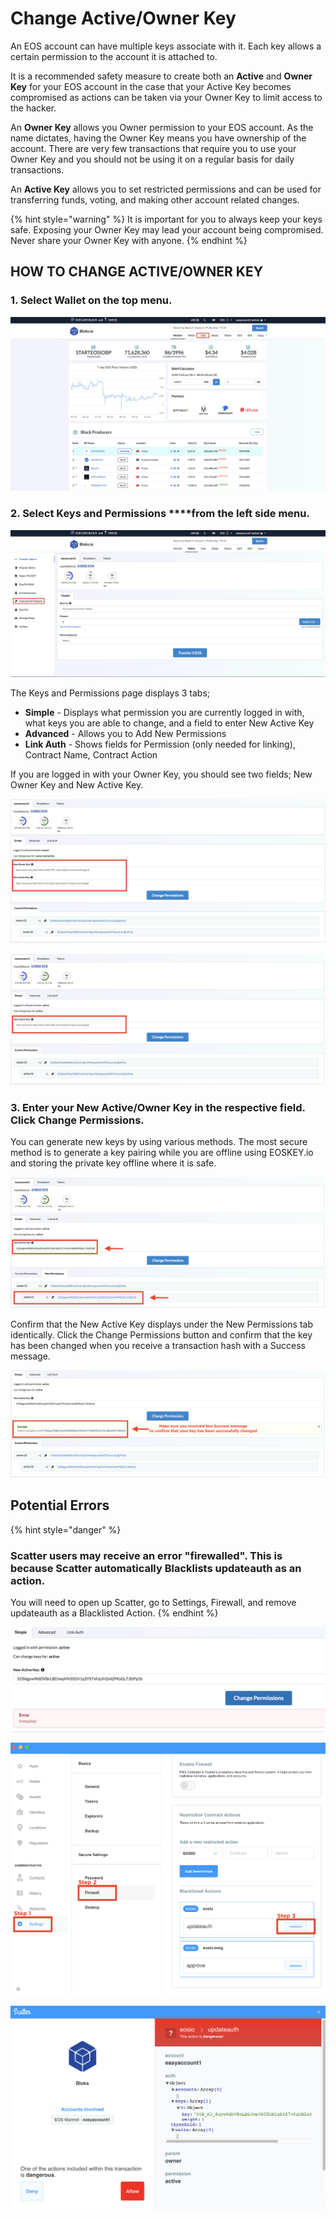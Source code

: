# Change Active/Owner Key

An EOS account can have multiple keys associate with it. Each key allows a certain permission to the account it is attached to.

It is a recommended safety measure to create both an **Active** and **Owner Key** for your EOS account in the case that your Active Key becomes compromised as actions can be taken via your Owner Key to limit access to the hacker.

An **Owner Key** allows you Owner permission to your EOS account. As the name dictates, having the Owner Key means you have ownership of the account. There are very few transactions that require you to use your Owner Key and you should not be using it on a regular basis for daily transactions.

An **Active Key** allows you to set restricted permissions and can be used for transferring funds, voting, and making other account related changes. 

{% hint style="warning" %}
It is important for you to always keep your keys safe. Exposing your Owner Key may lead your account being compromised. Never share your Owner Key with anyone.
{% endhint %}

## HOW TO CHANGE ACTIVE/OWNER KEY

### 1. Select **Wallet** on the top menu.

![](../../.gitbook/assets/image%20%2837%29.png)

### 2. Select Keys and Permissions ****from the left side menu.

![](../../.gitbook/assets/image%20%2831%29.png)

The Keys and Permissions page displays 3 tabs;

* **Simple** - Displays what permission you are currently logged in with, what keys you are able to change, and a field to enter New Active Key
* **Advanced** - Allows you to Add New Permissions
* **Link Auth** - Shows fields for Permission \(only needed for linking\), Contract Name, Contract Action

If you are logged in with your Owner Key, you should see two fields; New Owner Key and New Active Key.

![When you are logged in with your Owner Key](../../.gitbook/assets/image%20%2863%29.png)

![When you are logged in with your Active Key](../../.gitbook/assets/image%20%28106%29.png)

### 3. Enter your New Active/Owner Key in the respective field. Click Change Permissions.

You can generate new keys by using various methods. The most secure method is to generate a key pairing while you are offline using EOSKEY.io and storing the private key offline where it is safe.

![](../../.gitbook/assets/image%20%2875%29.png)

Confirm that the New Active Key displays under the New Permissions tab identically. Click the Change Permissions button and confirm that the key has been changed when you receive a transaction hash with a Success message.

![](../../.gitbook/assets/image%20%2848%29.png)

## Potential Errors

{% hint style="danger" %}
### Scatter users may receive an error "firewalled". This is because Scatter automatically Blacklists updateauth as an action.

You will need to open up Scatter, go to Settings, Firewall, and remove updateauth as a Blacklisted Action.
{% endhint %}

![](../../.gitbook/assets/image%20%2867%29.png)

![](../../.gitbook/assets/image%20%28135%29.png)



![](../../.gitbook/assets/image%20%2871%29.png)





